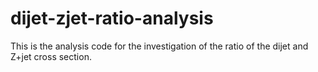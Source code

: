 # dijet-zjet-ratio-analysis
This is the analysis code for the investigation of the ratio of the dijet and Z+jet cross section.

